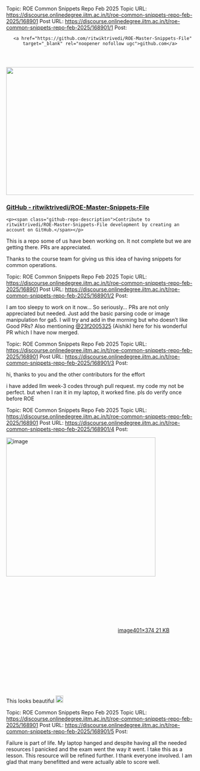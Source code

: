 Topic: ROE Common Snippets Repo Feb 2025
Topic URL: https://discourse.onlinedegree.iitm.ac.in/t/roe-common-snippets-repo-feb-2025/168901
Post URL: https://discourse.onlinedegree.iitm.ac.in/t/roe-common-snippets-repo-feb-2025/168901/1
Post: <aside class="onebox githubrepo" data-onebox-src="https://github.com/ritwiktrivedi/ROE-Master-Snippets-File">
  <header class="source">

      <a href="https://github.com/ritwiktrivedi/ROE-Master-Snippets-File" target="_blank" rel="noopener nofollow ugc">github.com</a>
  </header>

  <article class="onebox-body">
    <div class="github-row" data-github-private-repo="false">
  <img width="690" height="344" src="https://europe1.discourse-cdn.com/flex013/uploads/iitm/optimized/3X/4/7/4780e9efee3fee9a734598aa75a48693828aadb0_2_690x344.png" class="thumbnail" data-dominant-color="F2EFEE">

  <h3><a href="https://github.com/ritwiktrivedi/ROE-Master-Snippets-File" target="_blank" rel="noopener nofollow ugc">GitHub - ritwiktrivedi/ROE-Master-Snippets-File</a></h3>

    <p><span class="github-repo-description">Contribute to ritwiktrivedi/ROE-Master-Snippets-File development by creating an account on GitHub.</span></p>
</div>

  </article>

  <div class="onebox-metadata">
    
    
  </div>

  <div style="clear: both"></div>


<p>This is a repo some of us have been working on. It not complete but we are getting there. PRs are appreciated.</p>
<p>Thanks to the course team for giving us this idea of having snippets for common operations.</p>

Topic: ROE Common Snippets Repo Feb 2025
Topic URL: https://discourse.onlinedegree.iitm.ac.in/t/roe-common-snippets-repo-feb-2025/168901
Post URL: https://discourse.onlinedegree.iitm.ac.in/t/roe-common-snippets-repo-feb-2025/168901/2
Post: <p>I am too sleepy to work on it now… So seriously… PRs are not only appreciated but needed. Just add the basic parsing code or image manipulation for ga5. I will try and add in the morning but who doesn’t like Good PRs? Also mentioning <a class="mention" href="/u/23f2005325">@23f2005325</a> (Aishik) here for his wonderful PR which I have now merged.</p>

Topic: ROE Common Snippets Repo Feb 2025
Topic URL: https://discourse.onlinedegree.iitm.ac.in/t/roe-common-snippets-repo-feb-2025/168901
Post URL: https://discourse.onlinedegree.iitm.ac.in/t/roe-common-snippets-repo-feb-2025/168901/3
Post: <p>hi, thanks to you and the other contributors for the effort</p>
<p>i have added llm week-3 codes through pull request. my code my not be perfect. but when I ran it in my laptop, it worked fine. pls do verify once before ROE</p>

Topic: ROE Common Snippets Repo Feb 2025
Topic URL: https://discourse.onlinedegree.iitm.ac.in/t/roe-common-snippets-repo-feb-2025/168901
Post URL: https://discourse.onlinedegree.iitm.ac.in/t/roe-common-snippets-repo-feb-2025/168901/4
Post: <p><div class="lightbox-wrapper"><a class="lightbox" href="https://europe1.discourse-cdn.com/flex013/uploads/iitm/original/3X/6/4/64c7cdf7626ee50fdc262143cf9484c83a546333.png" data-download-href="/uploads/short-url/enxPeq2kQrOaXna3jQIsczPnsI3.png?dl=1" title="image" rel="noopener nofollow ugc"><img src="https://europe1.discourse-cdn.com/flex013/uploads/iitm/original/3X/6/4/64c7cdf7626ee50fdc262143cf9484c83a546333.png" alt="image" data-base62-sha1="enxPeq2kQrOaXna3jQIsczPnsI3" width="401" height="374"><div class="meta"><svg class="fa d-icon d-icon-far-image svg-icon" aria-hidden="true"><use href="#far-image"></use></svg><span class="filename">image</span><span class="informations">401×374 21 KB</span><svg class="fa d-icon d-icon-discourse-expand svg-icon" aria-hidden="true"><use href="#discourse-expand"></use></svg></div></a></div><br>
This looks beautiful <img src="https://emoji.discourse-cdn.com/google/heart.png?v=12" title=":heart:" class="emoji" alt=":heart:" loading="lazy" width="20" height="20"></p>

Topic: ROE Common Snippets Repo Feb 2025
Topic URL: https://discourse.onlinedegree.iitm.ac.in/t/roe-common-snippets-repo-feb-2025/168901
Post URL: https://discourse.onlinedegree.iitm.ac.in/t/roe-common-snippets-repo-feb-2025/168901/5
Post: <p>Failure is part of life. My laptop hanged and despite having all the needed resources I panicked and the exam went the way it went. I take this as a lesson. This resource will be refined further. I thank everyone involved. I am glad that many benefitted and were actually able to score well.</p>
